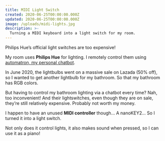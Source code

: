 ```yaml
---
title: MIDI Light Switch
created: 2020-06-25T00:00:00.000Z
updated: 2020-06-25T00:00:00.000Z
image: /uploads/midi-lights.jpg
description: >-
  Turning a MIDI keyboard into a light switch for my room.
---
```


Philips Hue’s official light switches are too expensive!

My room uses **Philips Hue** for lighting. I remotely control them using [automatron, my personal chatbot](./automatron.md).

In June 2020, the lightbulbs went on a massive sale on Lazada (50% off),
so I wanted to get another lightbulb for my bathroom. So that my bathroom has RGB colors.

But having to control my bathroom lighting via a chatbot every time? Nah, too inconvenient!
And their lightswitches, even though they are on sale, they’re still relatively expensive.
Probably not worth my money.

I happen to have an unused **MIDI controller** though… A nanoKEY2… So I turned it into a light switch.

<template>
  <YouTube id="6tWV5tKCwI4" />
</template>

Not only does it control lights, it also makes sound when pressed, so I can use it as a piano!
